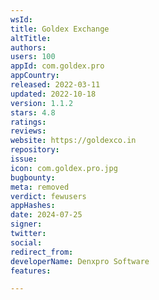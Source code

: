 ```yaml
---
wsId: 
title: Goldex Exchange
altTitle: 
authors: 
users: 100
appId: com.goldex.pro
appCountry: 
released: 2022-03-11
updated: 2022-10-18
version: 1.1.2
stars: 4.8
ratings: 
reviews: 
website: https://goldexco.in
repository: 
issue: 
icon: com.goldex.pro.jpg
bugbounty: 
meta: removed
verdict: fewusers
appHashes: 
date: 2024-07-25
signer: 
twitter: 
social: 
redirect_from: 
developerName: Denxpro Software
features: 

---
```


